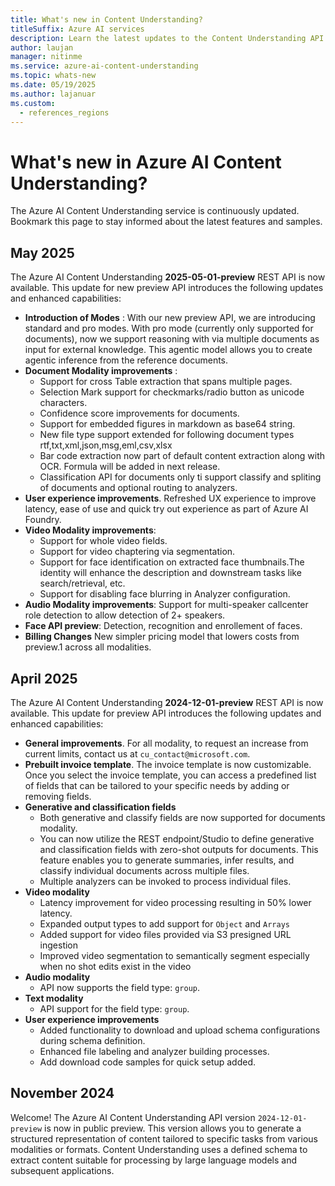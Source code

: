 ```yaml
---
title: What's new in Content Understanding?
titleSuffix: Azure AI services
description: Learn the latest updates to the Content Understanding API.
author: laujan
manager: nitinme
ms.service: azure-ai-content-understanding
ms.topic: whats-new
ms.date: 05/19/2025
ms.author: lajanuar
ms.custom:
  - references_regions
---
```


# What's new in Azure AI Content Understanding?

The Azure AI Content Understanding service is continuously updated. Bookmark this page to stay informed about the latest features and samples.

## May 2025
The Azure AI Content Understanding **2025-05-01-preview** REST API is now available. This update for new preview API introduces the following updates and enhanced capabilities:

* **Introduction of Modes** : With our new preview API, we are introducing standard and pro modes. With pro mode (currently only supported for documents), now we support reasoning with via multiple documents as input for external knowledge. This agentic model allows you to create agentic inference from the reference documents.
* **Document Modality improvements** :
  * Support for cross Table extraction that spans multiple pages.
  * Selection Mark support for checkmarks/radio button as unicode characters. 
  * Confidence score improvements for documents.
  * Support for embedded figures in markdown as base64 string.
  * New file type support extended for following document types rtf,txt,xml,json,msg,eml,csv,xlsx
  * Bar code extraction now part of default content extraction along with OCR. Formula will be added in next release. 
  * Classification API for documents only ti support classify and spliting of documents and optional routing to analyzers.
* **User experience improvements**. Refreshed UX experience to improve latency, ease of use and quick try out experience as part of Azure AI Foundry.
* **Video Modality improvements**:
  * Support for whole video fields.
  * Support for video chaptering via segmentation.
  * Support for face identification on extracted face thumbnails.The identity will enhance the description and downstream tasks like search/retrieval, etc.
  * Support for disabling face blurring in Analyzer configuration.
* **Audio Modality improvements**: Support for multi-speaker callcenter role detection to allow detection of 2+ speakers. 
* **Face API preview**: Detection, recognition and enrollement of faces.
* **Billing Changes** New simpler pricing model that lowers costs from preview.1 across all modalities. 

  
## April 2025

The Azure AI Content Understanding **2024-12-01-preview** REST API is now available. This update for preview API introduces the following updates and enhanced capabilities:

* **General improvements**. For all modality, to request an increase from current limits, contact us at `cu_contact@microsoft.com`.
* **Prebuilt invoice template**. The invoice template is now customizable. Once you select the invoice template, you can access a predefined list of fields that can be tailored to your specific needs by adding or removing fields. 
* **Generative and classification fields**
  * Both generative and classify fields are now supported for documents modality. 
  * You can now utilize the REST endpoint/Studio to define generative and classification fields with zero-shot outputs for documents. This feature enables you to generate summaries, infer results, and classify individual documents across multiple files.
  * Multiple analyzers can be invoked to process individual files.
* **Video modality**
  * Latency improvement for video processing resulting in 50% lower latency.
  * Expanded output types to add support for `Object` and `Arrays`
  * Added support for video files provided via S3 presigned URL ingestion
  * Improved video segmentation to semantically segment especially when no shot edits exist in the video
* **Audio modality**
  * API now supports the field type: `group`.
* **Text modality**
  * API support for the field type: `group`.
* **User experience improvements**
  * Added functionality to download and upload schema configurations during schema definition.
  * Enhanced file labeling and analyzer building processes.
  * Add download code samples for quick setup added.

## November 2024

Welcome! The Azure AI Content Understanding API version `2024-12-01-preview` is now in public preview. This version allows you to generate a structured representation of content tailored to specific tasks from various modalities or formats. Content Understanding uses a defined schema to extract content suitable for processing by large language models and subsequent applications.

